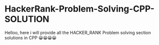 


# HackerRank-Problem-Solving-CPP-SOLUTION

Helloo, here i will provide all the HACKER_RANK Problem solving section solutions in CPP 😀😀😀😀
